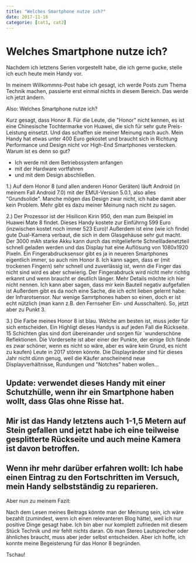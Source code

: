 ```yaml
---
title: "Welches Smartphone nutze ich?"
date: 2017-11-16
categorie: [cat1, cat2]
---
```


# Welches Smartphone nutze ich?

Nachdem ich letztens Serien vorgestellt habe, die ich gerne gucke, stelle ich euch heute mein Handy vor.

In meinem Willkommns-Post habe ich gesagt, ich werde Posts zum Thema Technik machen, passierte erst einmal nichts in diesem Bereich.
Das werde ich jetzt ändern.

Also: Welches Smartphone nutze ich?

Kurz gesagt, dass Honor 8.
Für die Leute, die "Honor" nicht kennen, es ist eine Chinesische Tochtermarke von Huawei, die sich für sehr gute Preis-Leistung einsetzt.
Und das schaffen sie meiner Meinung nach auch. 
Mein Handy hat etwas unter 400 Euro gekostet und braucht sich in Richtung Performance und Design nicht vor High-End Smartphones verstecken.
  Warum ist es denn so gut?
* Ich werde mit dem Betriebssystem anfangen
* mit der Hardware vortfahren
* und mit dem Design abschließen.

1.) 
Auf dem Honor 8 (und allen anderen Honor Geräten) läuft Android (in meinem Fall Android 7.0) mit der EMUI-Version 5.0.1, also alles "Grundsolide".
Manche mögen das Design zwar nicht, ich habe damit aber kein Problem.
  Mehr gibt es dazu meiner Meinung nach nicht zu sagen.
  
2.)
Der Prozessor ist der Hisilicon Kirin 950, den man zum Beispiel im Huawei Mate 8 findet.
Dieses Handy kostete zur Einführng 599 Euro (inzwischen kostet noch immer 523 Euro)!
Außerdem ist eine (wie ich finde) gute Dual-Kamera verbaut, die sich in dem Glasgehäuse sehr gut macht. 
Der 3000 mAh starke Akku kann durch das mitgelieferte Schnellladenetzteil schnell geladen werden und das Display hat eine Auflösung von 1080x1920 Pixeln.
Ein Fingerabdrucksensor gibt es ja in neueren Smartphones eigentlich immer, so auch nim Honor 8.
Ich kann sagen, dass er (mit trockenen Fingern) sehr schnell und zuverlässig ist, wenn die Finger das nicht sind wird es aber schwierig.
Der Fingerabdruck wird nicht mehr richtig erkannt und wenn braucht er deutlich länger.
Mehr Details möchte ich hier nicht nennen. 
Ich kann aber sagen, dass mir kein Bauteil negativ aufgefallen ist
Außerdem gibt es da noch eine Sache, die ich echt lieben gelernt habe: der Infrarotsensor.
Nur wenige Samrtphones haben so einen, doch er ist echt nützlich (man kann z.B. den Fernseher Ein- und Ausschalten).
So, jetzt aber zu Punkt 3.

3.) Die Farbe meines Honor 8 ist blau.
Welche am besten ist, muss jeder für sich entscheiden.
Ein Highligt dieses Handys is auf jeden Fall die Rückseite.
15 Schichten glas sind dort übereinander und sorgen für ´wunderschöne Reflektionen.
Die Vorderseite ist aber einer der Punkte, der einige (Ich fände es zwar schöner, wenn es nicht so wäre, aber es wäre kein Grund, es nicht zu kaufen) Leute in 2017 stören könnte.
Die Displayränder sind für dieses Jahr nicht dünn genug, weil die Käufer anscheinend neue Displayverhältnisse, Rundungen und "Notches" haben wollen...

## Update: verwendet dieses Handy mit einer Schutzhülle, wenn ihr ein Smartphone haben wollt, dass Glas ohne Risse hat. 
## Mir ist das Handy letztens auch 1-1,5 Metern auf Stein gefallen und jetzt habe ich eine teilweise gesplitterte Rückseite und auch meine Kamera ist davon betroffen.
## Wenn ihr mehr darüber erfahren wollt: Ich habe einen Eintrag zu den Fortschritten im Versuch, mein Handy selbstständig zu reparieren.

Aber nun zu meinem Fazit:

Nach dem Lesen meines Beitrags könnte man der Meinung sein, ich wäre bezahlt (zumindest, wenn ich einen relevanteren Blog hätte), weil ich nur positive Dinge gesagt habe.
Ich bin aber nur komplett zufrieden mit diesem Stück Technik und mir fehlt nichts daran.
Ob man Stereo Lautsprecher oder ähnliches braucht, muss aber jeder selbst entscheiden.
Aber ich hoffe, ich konnte meine Begeisterung für das Honor 8 begründen.

Tschau!
